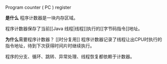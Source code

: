 Program counter ( PC ) register

**是什么**
程序计数器是一块内存区域。

程序计数器保存了当前[[Java 线程|线程]]执行的[[字节码指令]]地址。

**为什么**需要程序计数器？
[[时分复用]]
程序计数器记录了线程让出CPU时执行的指令地址，待到下次获得时间片时继续执行。

程序的分支、循环、跳转、异常处理、线程恢复都依赖于计数器。